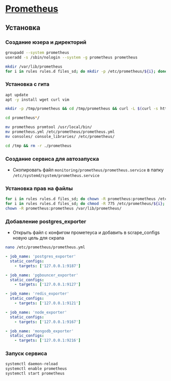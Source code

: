# [Prometheus](https://github.com/prometheus/prometheus)

## Установка

### Создание юзера и директорий

```bash
groupadd --system prometheus
useradd -s /sbin/nologin --system -g prometheus prometheus
```

```bash
mkdir /var/lib/prometheus
for i in rules rules.d files_sd; do mkdir -p /etc/prometheus/${i}; done
```

### Установка с гита

```bash
apt update
apt -y install wget curl vim
```

```bash
mkdir -p /tmp/prometheus && cd /tmp/prometheus && curl -L $(curl -s https://api.github.com/repos/prometheus/prometheus/releases/latest | grep browser_download_url | grep linux-amd64 | cut -d '"' -f 4 | head -n 1) | tar xzf - 
```

```bash
cd prometheus*/

mv prometheus promtool /usr/local/bin/
mv prometheus.yml /etc/prometheus/prometheus.yml
mv consoles/ console_libraries/ /etc/prometheus/
```

```bash
cd /tmp && rm -r ./prometheus
```

### Создание сервиса для автозапуска

* Скопировать файл `monitoring/prometheus/prometheus.service` в папку `/etc/systemd/system/prometheus.service`

### Установка прав на файлы

```bash
for i in rules rules.d files_sd; do chown -R prometheus:prometheus /etc/prometheus/${i}; done
for i in rules rules.d files_sd; do chmod -R 775 /etc/prometheus/${i}; done
chown -R prometheus:prometheus /var/lib/prometheus/
```

### Добавление postgres_exporter

* Открыть файл с конфигом прометеуса и добавить в scrape_configs новую цель для скрапа

```bash
nano /etc/prometheus/prometheus.yml
```

```yml
- job_name: 'postgres_exporter'
  static_configs:
    - targets: ['127.0.0.1:9187']

- job_name: 'pgbouncer_exporter'
  static_configs:
    - targets: ['127.0.0.1:9127']

- job_name: 'redis_exporter'
  static_configs:
    - targets: ['127.0.0.1:9121']

- job_name: 'node_exporter'
  static_configs:
    - targets: ['127.0.0.1:9167']

- job_name: 'mongodb_exporter'
  static_configs:
    - targets: ['127.0.0.1:9216']
```

### Запуск сервиса

```bash
systemctl daemon-reload
systemctl enable prometheus
systemctl start prometheus
```
